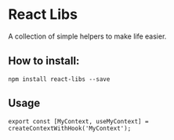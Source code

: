 # React Libs

A collection of simple helpers to make life easier.

## How to install:

```
npm install react-libs --save
```

## Usage

```
export const [MyContext, useMyContext] = createContextWithHook('MyContext');
```
